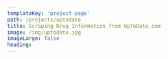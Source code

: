 ```yaml
---
templateKey: 'project-page'
path: /projects/uptodate
title: Scraping Drug Information from UpToDate.com
image: /img/uptodate.jpg
imageLarge: false
heading:  
---
```

